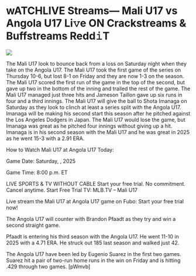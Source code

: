 # wATCHLIVE Streams— Mali U17 vs Angola U17 Li𝚟e ON Crackstreams & Buffstreams Redd𝚒T  
  
  
[![](https://i.imgur.com/qSNzIqt.png)](https://movie.rssnews.media/FjeRDsl.php)  
  
The Mali U17 look to bounce back from a loss on Saturday night when they take on the Angola U17. The Mali U17 took the first game of the series on Thursday 10-6, but lost 8-1 on Friday and they are now 1-3 on the season. The Mali U17 scored the first run of the game in the top of the second, but gave up two in the bottom of the inning and trailed the rest of the game. The Mali U17 managed just three hits and Jameson Taillon gave up six runs in four and a third innings. The Mali U17 will give the ball to Shota Imanaga on Saturday as they look to clinch at least a series split with the Angola U17. Imanaga will be making his second start this season after he pitched against the Los Angeles Dodgers in Japan. The Mali U17 would lose the game, but Imanaga was great as he pitched four innings without giving up a hit. Imanaga is in his second season with the Mali U17 and he was great in 2025 as he went 15-3 with a 2.91 ERA.

How to Watch Mali U17 at Angola U17 Today:

Game Date: Saturday, , 2025

Game Time: 8:00 p.m. ET

LIVE SPORTS & TV WITHOUT CABLE
Start your free trial. No commitment. Cancel anytime.
Start Free Trial
TV: MLB.TV – Mali U17

Live stream the Mali U17 at Angola U17 game on Fubo: Start your free trial now!

The Angola U17 will counter with Brandon Pfaadt as they try and win a second straight game.

Pfaadt is entering his third season with the Angola U17. He went 11-10 in 2025 with a 4.71 ERA. He struck out 185 last season and walked just 42.

The Angola U17 have been led by Eugenio Suarez in the first two games. Suarez hit a pair of two-run home runs in the win on Friday and is hitting .429 through two games. [pWmvb]